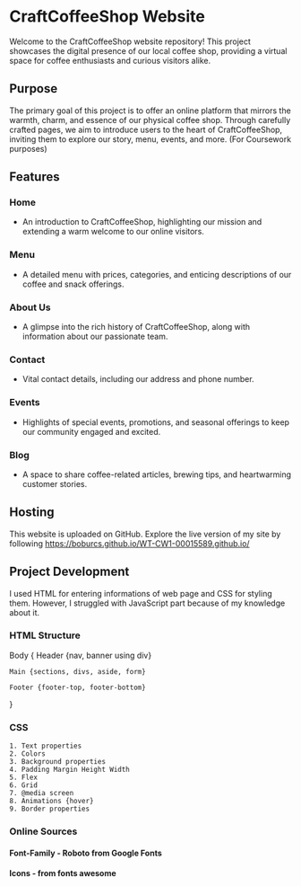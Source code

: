 # CraftCoffeeShop Website

Welcome to the CraftCoffeeShop website repository! This project showcases the digital presence of our local coffee shop, providing a virtual space for coffee enthusiasts and curious visitors alike. 

## Purpose

The primary goal of this project is to offer an online platform that mirrors the warmth, charm, and essence of our physical coffee shop. Through carefully crafted pages, we aim to introduce users to the heart of CraftCoffeeShop, inviting them to explore our story, menu, events, and more. (For Coursework purposes)

## Features

### Home
- An introduction to CraftCoffeeShop, highlighting our mission and extending a warm welcome to our online visitors.

### Menu
- A detailed menu with prices, categories, and enticing descriptions of our coffee and snack offerings.

### About Us
- A glimpse into the rich history of CraftCoffeeShop, along with information about our passionate team.

### Contact
- Vital contact details, including our address and phone number.

### Events
- Highlights of special events, promotions, and seasonal offerings to keep our community engaged and excited.

### Blog
- A space to share coffee-related articles, brewing tips, and heartwarming customer stories.

## Hosting

This website is uploaded on GitHub. Explore the live version of my site by following https://boburcs.github.io/WT-CW1-00015589.github.io/

## Project Development

I used HTML for entering informations of web page and CSS for styling them. However, I struggled with JavaScript part because of my knowledge about it. 

### HTML Structure

Body {
    Header {nav, banner using div}

    Main {sections, divs, aside, form}

    Footer {footer-top, footer-bottom} 
}

### CSS 

    1. Text properties
    2. Colors
    3. Background properties
    4. Padding Margin Height Width
    5. Flex
    6. Grid
    7. @media screen
    8. Animations {hover}
    9. Border properties

### Online Sources

#### Font-Family - Roboto from Google Fonts

<link rel="preconnect" href="https://fonts.googleapis.com">
    <link rel="preconnect" href="https://fonts.gstatic.com" crossorigin>
    <link href="https://fonts.googleapis.com/css2?family=Roboto:ital,wght@0,100;0,300;0,400;0,500;0,700;0,900;1,100;1,300;1,400;1,500;1,700;1,900 display=swap" rel="stylesheet">

#### Icons - from fonts awesome

<link rel="stylesheet" href="https://cdnjs.cloudflare.com/ajax/libs/font-awesome/6.4.2/css/all.min.css"
        integrity="sha512-z3gLpd7yknf1YoNbCzqRKc4qyor8gaKU1qmn+CShxbuBusANI9QpRohGBreCFkKxLhei6S9CQXFEbbKuqLg0DA=="
        crossorigin="anonymous" referrerpolicy="no-referrer" />
